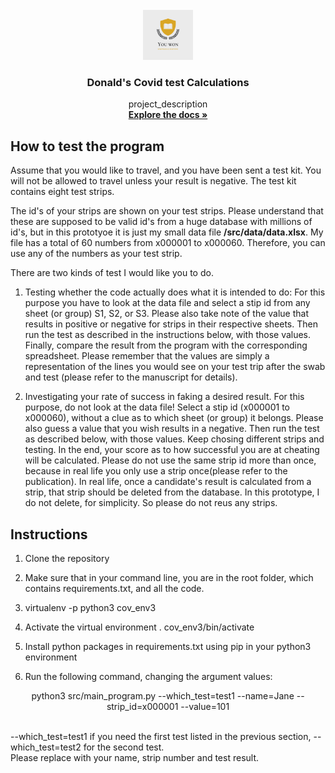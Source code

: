 <div id="top"></div>
<!--
*** Thanks for checking out my project
*** Dr Donald O. Besong
-->


<!-- PROJECT LOGO -->
<br />
<div align="center">
  <a href="http://github.com/Donald-Besong">
    <img src="src/data/images/logo.png" alt="Logo" width="80" height="80">
  </a>

<h3 align="center">Donald's Covid test Calculations</h3>

  <p align="center">
    project_description
    <br />
    <a href="http://github.com/Donald-Besong/Covid_Test"><strong>Explore the docs »</strong></a>
  </p>
</div>




## How to test the program
<p>
Assume that you would like to travel, and you have been sent a test kit. 
You will not be allowed to travel unless your result is
negative. The test kit contains eight test strips.
</p>
The id's of your strips are shown on your test strips. Please understand that
these are supposed to be valid id's from a huge database with millions of id's, but in this prototyoe
it is just my small data file <b>/src/data/data.xlsx</b>. My file has a total
of 60 numbers from x000001 to x000060. Therefore, you can use any of the numbers 
as your test strip. 
<p>
There are two kinds of test I would like you to do. 

1. Testing whether the code actually does what it is intended to do: 
For this purpose you have to look at the data file and select a stip 
id from any sheet (or group) S1, S2, or S3.
Please also take note of the value that results in positive or negative for 
strips in their respective sheets.
Then run the test as described in the instructions below, with those values. Finally, compare
the result from the program with the corresponding spreadsheet.
Please remember that the values are simply a representation of the lines
you would see on your test trip after the swab 
and test (please refer to the manuscript for details).

2. Investigating your rate  of success in faking a desired result. 
For this purpose, do not look at the data file! Select a stip 
id (x000001 to x000060), without a clue as to which sheet (or group) it belongs.
Please also guess a value that you wish results in a negative.
Then run the test as described below, with those values.
Keep chosing different strips and testing. In the end, your score
as to how successful you are at cheating will be calculated.
Please do not use the same strip id more than once,
because in real life you only use a strip once(please refer to the publication).
In real life, once a candidate's result is calculated from a strip, that strip
should be deleted from the database. In this prototype, I do not delete, for simplicity.
So please do not reus any strips.
</p>
           


## Instructions

1. Clone the repository
2. Make sure that in your command line, you are in the root folder, which contains
   requirements.txt, and all the code.
3. virtualenv -p python3 cov_env3

4. Activate the virtual environment  . cov_env3/bin/activate

5. Install python packages in requirements.txt using pip in your python3
environment   
  

5. Run the following command, changing the argument values:
<p align="center"> python3 src/main_program.py --which_test=test1 --name=Jane --strip_id=x000001 --value=101 </p>
<br>
--which_test=test1 if you need the first test listed in the previous section,
--which_test=test2 for the second test.
<br>
Please replace with your name, strip number and test result.
